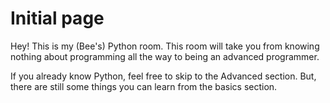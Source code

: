 # Initial page

Hey! This is my \(Bee's\) Python room. This room will take you from knowing nothing about programming all the way to being an advanced programmer.

If you already know Python, feel free to skip to the Advanced section. But, there are still some things you can learn from the basics section.

